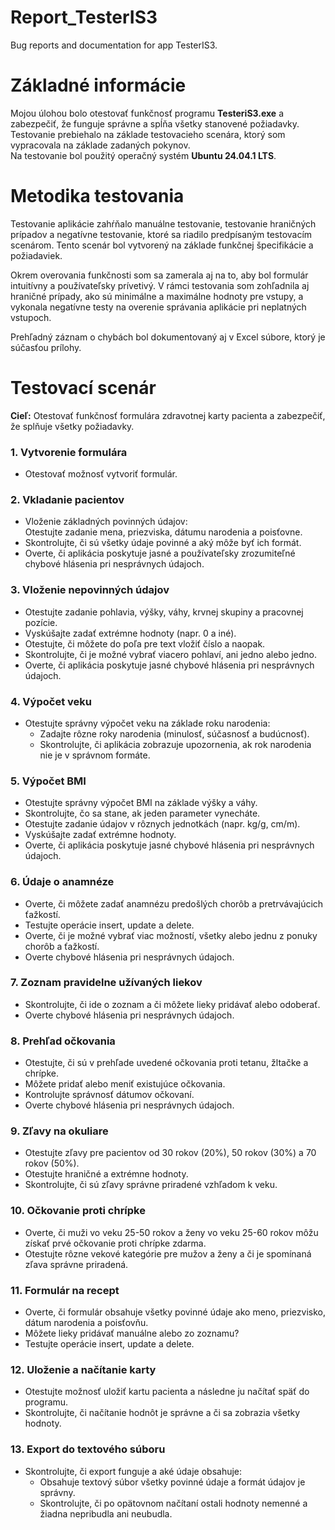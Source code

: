 # Report_TesterIS3
Bug reports and documentation for app TesterIS3.
# Základné informácie

Mojou úlohou bolo otestovať funkčnosť programu **TesteriS3.exe** a zabezpečiť, že funguje správne a spĺňa všetky stanovené požiadavky. Testovanie prebiehalo na základe testovacieho scenára, ktorý som vypracovala na základe zadaných pokynov.  
Na testovanie bol použitý operačný systém **Ubuntu 24.04.1 LTS**.

# Metodika testovania

Testovanie aplikácie zahŕňalo manuálne testovanie, testovanie hraničných prípadov a negatívne testovanie, ktoré sa riadilo predpísaným testovacím scenárom. Tento scenár bol vytvorený na základe funkčnej špecifikácie a požiadaviek.  

Okrem overovania funkčnosti som sa zamerala aj na to, aby bol formulár intuitívny a používateľsky prívetivý. V rámci testovania som zohľadnila aj hraničné prípady, ako sú minimálne a maximálne hodnoty pre vstupy, a vykonala negatívne testy na overenie správania aplikácie pri neplatných vstupoch.  

Prehľadný záznam o chybách bol dokumentovaný aj v Excel súbore, ktorý je súčasťou prílohy.
# Testovací scenár

**Cieľ:** Otestovať funkčnosť formulára zdravotnej karty pacienta a zabezpečiť, že splňuje všetky požiadavky.

### 1. Vytvorenie formulára
- Otestovať možnosť vytvoriť formulár.

### 2. Vkladanie pacientov
- Vloženie základných povinných údajov:  
  Otestujte zadanie mena, priezviska, dátumu narodenia a poisťovne.
- Skontrolujte, či sú všetky údaje povinné a aký môže byť ich formát.
- Overte, či aplikácia poskytuje jasné a používateľsky zrozumiteľné chybové hlásenia pri nesprávnych údajoch.

### 3. Vloženie nepovinných údajov
- Otestujte zadanie pohlavia, výšky, váhy, krvnej skupiny a pracovnej pozície.
- Vyskúšajte zadať extrémne hodnoty (napr. 0 a iné).
- Otestujte, či môžete do poľa pre text vložiť číslo a naopak.
- Skontrolujte, či je možné vybrať viacero pohlaví, ani jedno alebo jedno.
- Overte, či aplikácia poskytuje jasné chybové hlásenia pri nesprávnych údajoch.

### 4. Výpočet veku
- Otestujte správny výpočet veku na základe roku narodenia:
  - Zadajte rôzne roky narodenia (minulosť, súčasnosť a budúcnosť).
  - Skontrolujte, či aplikácia zobrazuje upozornenia, ak rok narodenia nie je v správnom formáte.

### 5. Výpočet BMI
- Otestujte správny výpočet BMI na základe výšky a váhy.
- Skontrolujte, čo sa stane, ak jeden parameter vynecháte.
- Otestujte zadanie údajov v rôznych jednotkách (napr. kg/g, cm/m).
- Vyskúšajte zadať extrémne hodnoty.
- Overte, či aplikácia poskytuje jasné chybové hlásenia pri nesprávnych údajoch.

### 6. Údaje o anamnéze
- Overte, či môžete zadať anamnézu predošlých chorôb a pretrvávajúcich ťažkostí.
- Testujte operácie insert, update a delete.
- Overte, či je možné vybrať viac možností, všetky alebo jednu z ponuky chorôb a ťažkostí.
- Overte chybové hlásenia pri nesprávnych údajoch.

### 7. Zoznam pravidelne užívaných liekov
- Skontrolujte, či ide o zoznam a či môžete lieky pridávať alebo odoberať.
- Overte chybové hlásenia pri nesprávnych údajoch.

### 8. Prehľad očkovania
- Otestujte, či sú v prehľade uvedené očkovania proti tetanu, žltačke a chrípke.
- Môžete pridať alebo meniť existujúce očkovania.
- Kontrolujte správnosť dátumov očkovaní.
- Overte chybové hlásenia pri nesprávnych údajoch.

### 9. Zľavy na okuliare
- Otestujte zľavy pre pacientov od 30 rokov (20%), 50 rokov (30%) a 70 rokov (50%).
- Otestujte hraničné a extrémne hodnoty.
- Skontrolujte, či sú zľavy správne priradené vzhľadom k veku.

### 10. Očkovanie proti chrípke
- Overte, či muži vo veku 25-50 rokov a ženy vo veku 25-60 rokov môžu získať prvé očkovanie proti chrípke zdarma.
- Otestujte rôzne vekové kategórie pre mužov a ženy a či je spomínaná zľava správne priradená.

### 11. Formulár na recept
- Overte, či formulár obsahuje všetky povinné údaje ako meno, priezvisko, dátum narodenia a poisťovňu.
- Môžete lieky pridávať manuálne alebo zo zoznamu?
- Testujte operácie insert, update a delete.

### 12. Uloženie a načítanie karty
- Otestujte možnosť uložiť kartu pacienta a následne ju načítať späť do programu.
- Skontrolujte, či načítanie hodnôt je správne a či sa zobrazia všetky hodnoty.

### 13. Export do textového súboru
- Skontrolujte, či export funguje a aké údaje obsahuje:
  - Obsahuje textový súbor všetky povinné údaje a formát údajov je správny.
  - Skontrolujte, či po opätovnom načítaní ostali hodnoty nemenné a žiadna nepribudla ani neubudla.
